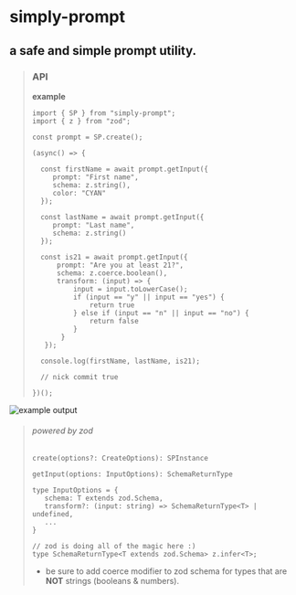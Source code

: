 # simply-prompt

## a safe and simple prompt utility. 

> ### API
>
>
>
>
> <strong>example</strong>
>
> ```
>import { SP } from "simply-prompt";
>import { z } from "zod";
>
>const prompt = SP.create();
>
>(async() => {
>
>   const firstName = await prompt.getInput({
>      prompt: "First name",
>      schema: z.string(),
>      color: "CYAN"
>   });
>
>   const lastName = await prompt.getInput({
>      prompt: "Last name",
>      schema: z.string()
>   });
>
>   const is21 = await prompt.getInput({
>       prompt: "Are you at least 21?",
>       schema: z.coerce.boolean(),
>       transform: (input) => {
>           input = input.toLowerCase();
>           if (input == "y" || input == "yes") {
>               return true 
>           } else if (input == "n" || input == "no") {
>               return false
>           }
>        } 
>    });
>   
>   console.log(firstName, lastName, is21);
>
>   // nick commit true
>
>})();
>```

![example output](https://github.com/nickcognito/simply-prompt/blob/master/examples/example1.jpg?raw=true)

>###### powered by zod
>
>```
> create(options?: CreateOptions): SPInstance
>
> getInput(options: InputOptions): SchemaReturnType
>
> type InputOptions = {
>    schema: T extends zod.Schema,
>    transform?: (input: string) => SchemaReturnType<T> | undefined,
>    ...
> }
>
> // zod is doing all of the magic here :)
> type SchemaReturnType<T extends zod.Schema> z.infer<T>;
>
>``` 
> - be sure to add coerce modifier to zod schema for types that are <strong>NOT</strong> strings (booleans & numbers).
